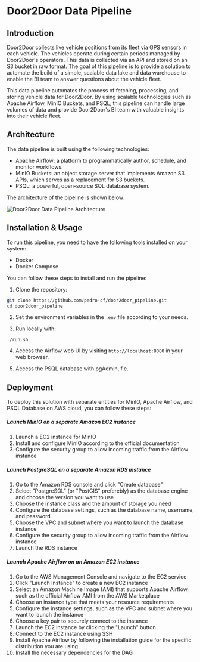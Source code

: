 # Door2Door Data Pipeline

## Introduction

Door2Door collects live vehicle positions from its fleet via GPS sensors in each vehicle. The vehicles operate during certain periods managed by Door2Door's operators. This data is collected via an API and stored on an S3 bucket in raw format. The goal of this pipeline is to provide a solution to automate the build of a simple, scalable data lake and data warehouse to enable the BI team to answer questions about the vehicle fleet.

This data pipeline automates the process of fetching, processing, and storing vehicle data for Door2Door. By using scalable technologies such as Apache Airflow, MinIO Buckets, and PSQL, this pipeline can handle large volumes of data and provide Door2Door's BI team with valuable insights into their vehicle fleet.

## Architecture

The data pipeline is built using the following technologies:

- Apache Airflow: a platform to programmatically author, schedule, and monitor workflows.
- MinIO Buckets: an object storage server that implements Amazon S3 APIs, which serves as a replacement for S3 buckets.
- PSQL: a powerful, open-source SQL database system.

The architecture of the pipeline is shown below:

![Door2Door Data Pipeline Architecture](https://i.imgur.com/lNibu5o.png)

## Installation & Usage

To run this pipeline, you need to have the following tools installed on your system:

- Docker
- Docker Compose

You can follow these steps to install and run the pipeline:

1. Clone the repository:

```bash
git clone https://github.com/pedro-cf/door2door_pipeline.git
cd door2door_pipeline
```

2. Set the environment variables in the `.env` file according to your needs.

3. Run locally with:

```
./run.sh
```

4. Access the Airflow web UI by visiting `http://localhost:8080` in your web browser.

5. Access the PSQL database with pgAdmin, f.e.

## Deployment

To deploy this solution with separate entities for MinIO, Apache Airflow, and PSQL Database on AWS cloud, you can follow these steps:

##### Launch MinIO on a separate Amazon EC2 instance
1. Launch a EC2 instance for MinIO
2. Install and configure MinIO according to the official documentation
3. Configure the security group to allow incoming traffic from the Airflow instance

##### Launch PostgreSQL on a separate Amazon RDS instance
1. Go to the Amazon RDS console and click "Create database"
2. Select "PostgreSQL" (or "PostGIS" preferebly) as the database engine and choose the version you want to use
3. Choose the instance class and the amount of storage you need
4. Configure the database settings, such as the database name, username, and password
5. Choose the VPC and subnet where you want to launch the database instance
6. Configure the security group to allow incoming traffic from the Airflow instance
7. Launch the RDS instance

##### Launch Apache Airflow on an Amazon EC2 instance
1. Go to the AWS Management Console and navigate to the EC2 service
2. Click "Launch Instance" to create a new EC2 instance
3. Select an Amazon Machine Image (AMI) that supports Apache Airflow, such as the official Airflow AMI from the AWS Marketplace
4. Choose an instance type that meets your resource requirements
5. Configure the instance settings, such as the VPC and subnet where you want to launch the instance
6. Choose a key pair to securely connect to the instance
8. Launch the EC2 instance by clicking the "Launch" button
9. Connect to the EC2 instance using SSH
10. Install Apache Airflow by following the installation guide for the specific distribution you are using
11. Install the necessary dependencies for the DAG